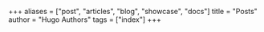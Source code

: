 +++
aliases = ["post", "articles", "blog", "showcase", "docs"]
title = "Posts"
author = "Hugo Authors"
tags = ["index"]
+++
